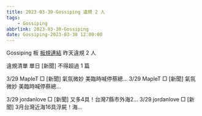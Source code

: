```yaml
---
title: 2023-03-30-Gossiping 違規 2 人
tags:
    - Gossiping
abbrlink: 2023-03-30-Gossiping
date: Gossiping-2023-03-30 12:00:00
---
```

Gossiping 板 [板規連結](https://www.ptt.cc/bbs/Gossiping/M.1637425085.A.07D.html)
昨天違規 2 人
<!-- more -->

違規清單
單日 [新聞] 不得超過 1 篇

3/29 MapleT □ [新聞] 氣氛微妙 美臨時喊停蔡總…
3/29 MapleT □ [新聞] 氣氛微妙 美臨時喊停蔡總…

3/29 jordanlove □ [新聞] 又多4具！台灣7縣市外海2…
3/29 jordanlove □ [新聞] 3月台灣近海16具浮屍！海…